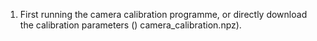 1. First running the camera calibration programme, or directly download the calibration parameters () camera_calibration.npz).


